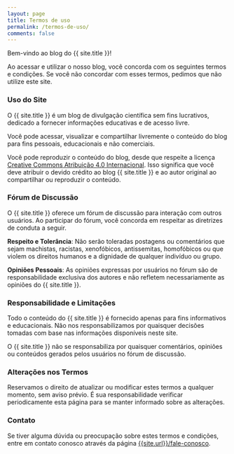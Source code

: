 ```yaml
---
layout: page
title: Termos de uso
permalink: /termos-de-uso/
comments: false
---
```


Bem-vindo ao blog do {{ site.title }}!

Ao acessar e utilizar o nosso blog, você concorda com os seguintes termos e condições.
Se você não concordar com esses termos, pedimos que não utilize este site.

### Uso do Site

O {{ site.title }} é um blog de divulgação científica sem fins lucrativos, dedicado a fornecer
informações educativas e de acesso livre.

Você pode acessar, visualizar e compartilhar livremente o conteúdo do blog para fins pessoais,
educacionais e não comerciais.

Você pode reproduzir o conteúdo do blog, desde que respeite a licença
[Creative Commons Atribuição 4.0 Internacional](https://creativecommons.org/licenses/by/4.0/deed.pt_BR).
Isso significa que você deve atribuir o devido crédito ao blog {{ site.title }} e ao autor original
ao compartilhar ou reproduzir o conteúdo.

### Fórum de Discussão

O {{ site.title }} oferece um fórum de discussão para interação com outros usuários.
Ao participar do fórum, você concorda em respeitar as diretrizes de conduta a seguir.

**Respeito e Tolerância**: Não serão toleradas postagens ou comentários que sejam machistas,
racistas, xenofóbicos, antissemitas, homofóbicos ou que violem os direitos humanos
e a dignidade de qualquer indivíduo ou grupo.

**Opiniões Pessoais**: As opiniões expressas por usuários no fórum são de responsabilidade
exclusiva dos autores e não refletem necessariamente as opiniões do {{ site.title }}.

### Responsabilidade e Limitações

Todo o conteúdo do {{ site.title }} é fornecido apenas para fins informativos e educacionais.
Não nos responsabilizamos por quaisquer decisões tomadas com base nas informações disponíveis neste site.

O {{ site.title }} não se responsabiliza por quaisquer comentários, opiniões ou conteúdos gerados
pelos usuários no fórum de discussão.

### Alterações nos Termos

Reservamos o direito de atualizar ou modificar estes termos a qualquer momento, sem aviso prévio.
É sua responsabilidade verificar periodicamente esta página para se manter informado sobre as alterações.

### Contato

Se tiver alguma dúvida ou preocupação sobre estes termos e condições, entre em contato conosco através
da página [{{site.url}}/fale-conosco]({{site.baseurl}}/fale-conosco).
